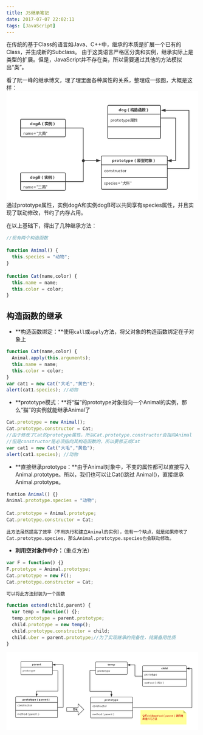 ```yaml
---
title: JS继承笔记
date: 2017-07-07 22:02:11
tags: [JavaScript]
---
```

在传统的基于Class的语言如Java、C++中，继承的本质是扩展一个已有的Class，并生成新的Subclass。
由于这类语言严格区分类和实例，继承实际上是类型的扩展。但是，JavaScript并不存在类，所以需要通过其他的方法模拟出“类”。

<!--more-->

看了阮一峰的继承博文，理了理里面各种属性的关系，整理成一张图，大概是这样：
![](https://github.com/Yx1aoq1/Yx1aoq1.github.io/raw/master/images/jicheng-1.png)
通过prototype属性，实例dogA和实例dogB可以共同享有species属性，并且实现了联动修改，节约了内存占用。

在以上基础下，得出了几种继承方法：
```javascript
//现有两个构造函数

function Animal() {
  this.species = "动物";
}

function Cat(name,color) {
  this.name = name;
  this.color = color;
}
```

## 构造函数的继承

* **构造函数绑定：**使用`call`或`apply`方法，将父对象的构造函数绑定在子对象上
```javascript
function Cat(name,color) {
  Animal.apply(this.arguments);
  this.name = name;
  this.color = color;
}
var cat1 = new Cat("大毛","黄色");
alert(cat1.species); //动物
```

* **prototype模式：**将“猫”的prototype对象指向一个Animal的实例，那么“猫”的实例就能继承Animal了
```javascript
Cat.prototype = new Animal();
Cat.prototype.constructor = Cat;
//由于修改了Cat的prototype属性，所以Cat.prototype.constructor会指向Animal
//但是constructor是必须指向其构造函数的，所以要修正成Cat
var cat1 = new Cat("大毛","黄色");
alert(cat1.species); //动物
```

* **直接继承prototype：**由于Animal对象中，不变的属性都可以直接写入Animal.prototype。所以，我们也可以让Cat()跳过 Animal()，直接继承Animal.prototype。
```javascript
funtion Animal() {}
Animal.prototype.species = "动物";

Cat.prototype = Animal.prototype;
Cat.prototype.constructor = Cat;
```
	此方法虽然提高了效率（不用执行和建立Animal的实例），但有一个缺点，就是如果修改了Cat.prototype.species，那么Animal.prototype.species也会联动修改。

* **利用空对象作中介：**（重点方法）
```javascript
var F = function() {}
F.prototype = Animal.prototype;
Cat.prototype = new F();
Cat.prototype.constructor = Cat;
```
	可以将此方法封装为一个函数
```javascript
function extend(child,parent) {
  var temp = function() {};
  temp.prototype = parent.prototype;
  child.prototype = new temp();
  child.prototype.constructor = child;
  child.uber = parent.prototype;//为了实现继承的完备性，纯属备用性质
}
```
![](https://github.com/Yx1aoq1/Yx1aoq1.github.io/raw/master/images/jicheng-2.png)

